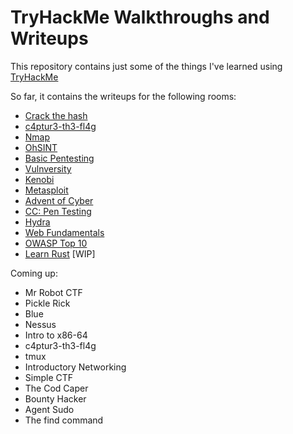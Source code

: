 # TryHackMe Walkthroughs and Writeups
This repository contains just some of the things I've learned using [TryHackMe](https://tryhackme.com/)

So far, it contains the writeups for the following rooms:
- [Crack the hash](https://github.com/pamhrituc/TryHackMe_Writeups/blob/master/writeups/CrackTheHash.md)
- [c4ptur3-th3-fl4g](https://github.com/pamhrituc/TryHackMe_Writeups/blob/master/writeups/c4ptur3th3fl4g.md)
- [Nmap](https://github.com/pamhrituc/TryHackMe_Writeups/blob/master/writeups/Nmap.md)
- [OhSINT](https://github.com/pamhrituc/TryHackMe_Writeups/blob/master/writeups/OhSINT.md)
- [Basic Pentesting](https://github.com/pamhrituc/TryHackMe_Writeups/blob/master/writeups/BasicPentesting.md)
- [Vulnversity](https://github.com/pamhrituc/TryHackMe_Writeups/blob/master/writeups/Vulnversity.md)
- [Kenobi](https://github.com/pamhrituc/TryHackMe_Writeups/blob/master/writeups/Kenobi.md)
- [Metasploit](https://github.com/pamhrituc/TryHackMe_Writeups/blob/master/writeups/Metasploit.md)
- [Advent of Cyber](https://github.com/pamhrituc/TryHackMe_Writeups/blob/master/writeups/2019AdventOfCyber.md)
- [CC: Pen Testing](https://github.com/pamhrituc/TryHackMe_Writeups/blob/master/writeups/CCPenTesting.md)
- [Hydra](https://github.com/pamhrituc/TryHackMe_Writeups/blob/master/writeups/Hydra.md)
- [Web Fundamentals](https://github.com/pamhrituc/TryHackMe_Writeups/blob/master/writeups/WebFundamentals.md)
- [OWASP Top 10](https://github.com/pamhrituc/TryHackMe_Writeups/blob/master/writeups/OWASP.md)
- [Learn Rust](https://github.com/pamhrituc/TryHackMe_Writeups/blob/master/writeups/LearnRust.md) [WIP]

Coming up:
- Mr Robot CTF
- Pickle Rick
- Blue
- Nessus
- Intro to x86-64
- c4ptur3-th3-fl4g
- tmux
- Introductory Networking
- Simple CTF
- The Cod Caper
- Bounty Hacker
- Agent Sudo
- The find command


